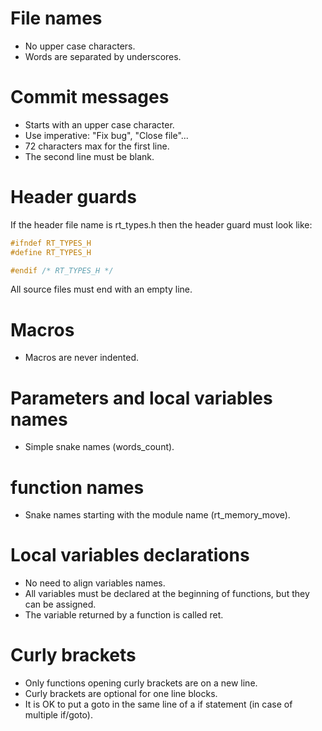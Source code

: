 # File names

* No upper case characters.
* Words are separated by underscores.

# Commit messages

* Starts with an upper case character.
* Use imperative: "Fix bug", "Close file"...
* 72 characters max for the first line.
* The second line must be blank.

# Header guards

If the header file name is rt_types.h then the header guard must look like:
```c
#ifndef RT_TYPES_H
#define RT_TYPES_H

#endif /* RT_TYPES_H */
```

All source files must end with an empty line.

# Macros

* Macros are never indented.

# Parameters and local variables names

* Simple snake names (words_count). 

# function names

* Snake names starting with the module name (rt_memory_move).

# Local variables declarations

* No need to align variables names.
* All variables must be declared at the beginning of functions, but they can be assigned.
* The variable returned by a function is called ret.

# Curly brackets

* Only functions opening curly brackets are on a new line.
* Curly brackets are optional for one line blocks.
* It is OK to put a goto in the same line of a if statement (in case of multiple if/goto).
